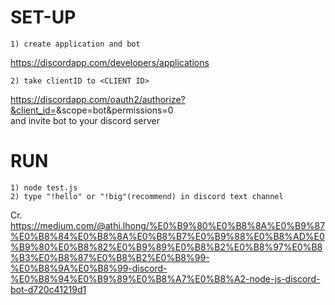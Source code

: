# SET-UP
    1) create application and bot
 https://discordapp.com/developers/applications 
 
    2) take clientID to <CLIENT ID>  
https://discordapp.com/oauth2/authorize?&client_id=<CLIENTID>&scope=bot&permissions=0 \
and invite bot to your discord server   

# RUN
    1) node test.js
    2) type "!hello" or "!big"(recommend) in discord text channel
 Cr. https://medium.com/@athi.lhong/%E0%B9%80%E0%B8%8A%E0%B9%87%E0%B8%84%E0%B8%8A%E0%B8%B7%E0%B9%88%E0%B8%AD%E0%B9%80%E0%B8%82%E0%B9%89%E0%B8%B2%E0%B8%97%E0%B8%B3%E0%B8%87%E0%B8%B2%E0%B8%99-%E0%B8%9A%E0%B8%99-discord-%E0%B8%94%E0%B9%89%E0%B8%A7%E0%B8%A2-node-js-discord-bot-d720c41219d1